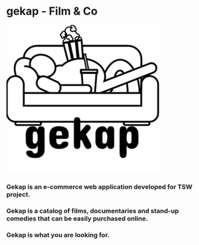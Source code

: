 # gekap - Film & Co
![Logo Gekap](/web/images/logoNero.png)
### Gekap is an e-commerce web application developed for TSW project.
### Gekap is a catalog of films, documentaries and stand-up comedies that can be easily purchased online.
### Gekap is what you are looking for.
